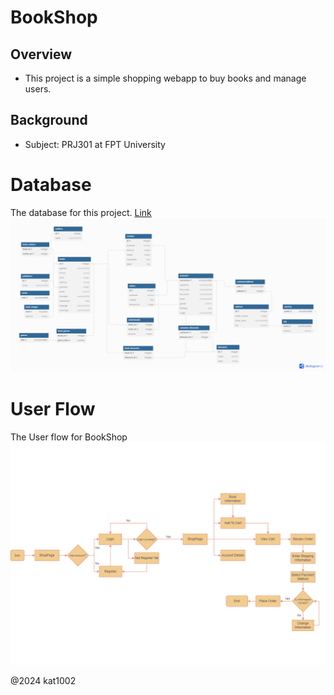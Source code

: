 # BookShop
## Overview
- This project is a simple shopping webapp to buy books and manage users.
## Background
- Subject: PRJ301 at FPT University
# Database 
The database for this project. [Link](Database/database.sql)
![BookShop Database](Database/database.png)
# User Flow
The User flow for BookShop
![User FLow Imgage](img/UserFlow/user_flow.png)

@2024 kat1002
